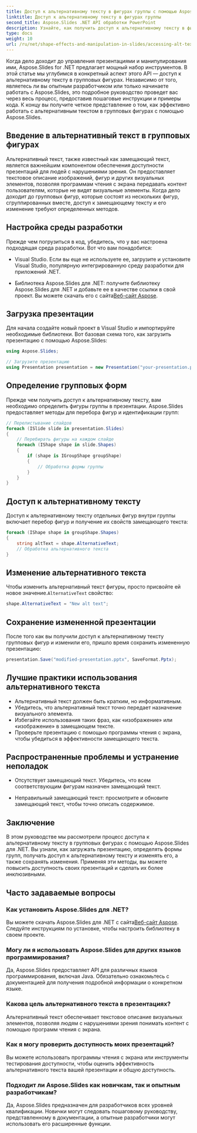 ```yaml
---
title: Доступ к альтернативному тексту в фигурах группы с помощью Aspose.Slides
linktitle: Доступ к альтернативному тексту в фигурах группы
second_title: Aspose.Slides .NET API обработки PowerPoint
description: Узнайте, как получить доступ к альтернативному тексту в фигурах группы с помощью Aspose.Slides для .NET. Пошаговое руководство с примерами кода.
type: docs
weight: 10
url: /ru/net/shape-effects-and-manipulation-in-slides/accessing-alt-text-group-shapes/
---
```


Когда дело доходит до управления презентациями и манипулирования ими, Aspose.Slides for .NET предлагает мощный набор инструментов. В этой статье мы углубимся в конкретный аспект этого API — доступ к альтернативному тексту в групповых фигурах. Независимо от того, являетесь ли вы опытным разработчиком или только начинаете работать с Aspose.Slides, это подробное руководство проведет вас через весь процесс, предоставив пошаговые инструкции и примеры кода. К концу вы получите четкое представление о том, как эффективно работать с альтернативным текстом в групповых фигурах с помощью Aspose.Slides.

## Введение в альтернативный текст в групповых фигурах

Альтернативный текст, также известный как замещающий текст, является важнейшим компонентом обеспечения доступности презентаций для людей с нарушениями зрения. Он предоставляет текстовое описание изображений, фигур и других визуальных элементов, позволяя программам чтения с экрана передавать контент пользователям, которые не видят визуальные элементы. Когда дело доходит до групповых фигур, которые состоят из нескольких фигур, сгруппированных вместе, доступ к замещающему тексту и его изменение требуют определенных методов.

## Настройка среды разработки

Прежде чем погрузиться в код, убедитесь, что у вас настроена подходящая среда разработки. Вот что вам понадобится:

- Visual Studio. Если вы еще не используете ее, загрузите и установите Visual Studio, популярную интегрированную среду разработки для приложений .NET.

-  Библиотека Aspose.Slides для .NET: получите библиотеку Aspose.Slides для .NET и добавьте ее в качестве ссылки в свой проект. Вы можете скачать его с сайта[Веб-сайт Aspose](https://reference.aspose.com/slides/net/).

## Загрузка презентации

Для начала создайте новый проект в Visual Studio и импортируйте необходимые библиотеки. Вот базовая схема того, как загрузить презентацию с помощью Aspose.Slides:

```csharp
using Aspose.Slides;

// Загрузите презентацию
using Presentation presentation = new Presentation("your-presentation.pptx");
```

## Определение групповых форм

Прежде чем получить доступ к альтернативному тексту, вам необходимо определить фигуры группы в презентации. Aspose.Slides предоставляет методы для перебора фигур и идентификации групп:

```csharp
// Перелистывание слайдов
foreach (ISlide slide in presentation.Slides)
{
    // Перебирать фигуры на каждом слайде
    foreach (IShape shape in slide.Shapes)
    {
        if (shape is IGroupShape groupShape)
        {
            // Обработка формы группы
        }
    }
}
```

## Доступ к альтернативному тексту

Доступ к альтернативному тексту отдельных фигур внутри группы включает перебор фигур и получение их свойств замещающего текста:

```csharp
foreach (IShape shape in groupShape.Shapes)
{
    string altText = shape.AlternativeText;
    // Обработка альтернативного текста
}
```

## Изменение альтернативного текста

 Чтобы изменить альтернативный текст фигуры, просто присвойте ей новое значение.`AlternativeText` свойство:

```csharp
shape.AlternativeText = "New alt text";
```

## Сохранение измененной презентации

После того как вы получили доступ к альтернативному тексту групповых фигур и изменили его, пришло время сохранить измененную презентацию:

```csharp
presentation.Save("modified-presentation.pptx", SaveFormat.Pptx);
```

## Лучшие практики использования альтернативного текста

- Альтернативный текст должен быть кратким, но информативным.
- Убедитесь, что альтернативный текст точно передает назначение визуального элемента.
- Избегайте использования таких фраз, как «изображение» или «изображение» в замещающем тексте.
- Проверьте презентацию с помощью программы чтения с экрана, чтобы убедиться в эффективности замещающего текста.

## Распространенные проблемы и устранение неполадок

- Отсутствует замещающий текст. Убедитесь, что всем соответствующим фигурам назначен замещающий текст.

- Неправильный замещающий текст: просмотрите и обновите замещающий текст, чтобы точно описать содержимое.

## Заключение

В этом руководстве мы рассмотрели процесс доступа к альтернативному тексту в групповых фигурах с помощью Aspose.Slides для .NET. Вы узнали, как загружать презентацию, определять формы групп, получать доступ к альтернативному тексту и изменять его, а также сохранять изменения. Применяя эти методы, вы можете повысить доступность своих презентаций и сделать их более инклюзивными.

## Часто задаваемые вопросы

### Как установить Aspose.Slides для .NET?

 Вы можете скачать Aspose.Slides для .NET с сайта[Веб-сайт Aspose](https://reference.aspose.com/slides/net/). Следуйте инструкциям по установке, чтобы настроить библиотеку в своем проекте.

### Могу ли я использовать Aspose.Slides для других языков программирования?

Да, Aspose.Slides предоставляет API для различных языков программирования, включая Java. Обязательно ознакомьтесь с документацией для получения подробной информации о конкретном языке.

### Какова цель альтернативного текста в презентациях?

Альтернативный текст обеспечивает текстовое описание визуальных элементов, позволяя людям с нарушениями зрения понимать контент с помощью программ чтения с экрана.

### Как я могу проверить доступность моих презентаций?

Вы можете использовать программы чтения с экрана или инструменты тестирования доступности, чтобы оценить эффективность альтернативного текста вашей презентации и общую доступность.

### Подходит ли Aspose.Slides как новичкам, так и опытным разработчикам?

Да, Aspose.Slides предназначен для разработчиков всех уровней квалификации. Новички могут следовать пошаговому руководству, представленному в документации, а опытные разработчики могут использовать его расширенные функции.